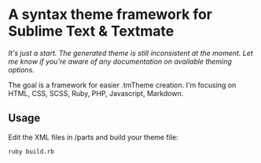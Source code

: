 # A syntax theme framework for Sublime Text & Textmate

*It's just a start. The generated theme is still inconsistent at the moment. Let me know if you're aware of any documentation on available theming options.*

The goal is a framework for easier .tmTheme creation.
I'm focusing on HTML, CSS, SCSS, Ruby, PHP, Javascript, Markdown.

## Usage

Edit the XML files in /parts and build your theme file:

	ruby build.rb
